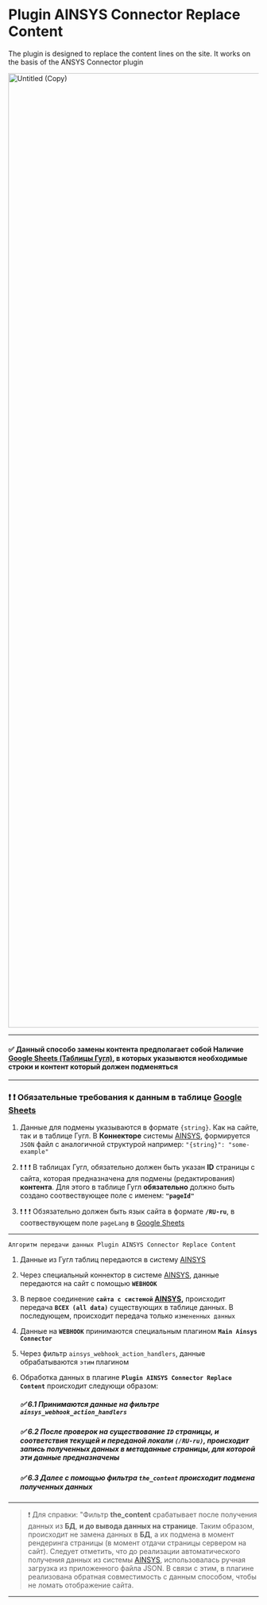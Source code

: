 # Plugin AINSYS Connector Replace Content

The plugin is designed to replace the content lines on the site. It works on the basis of the ANSYS Connector plugin

<img width="1920" alt="Untitled (Copy)" src="https://user-images.githubusercontent.com/109792620/194012411-3f4f21a7-ecc1-4c7c-97a1-203ba29a2691.png">

____

#### :white_check_mark: Данный способо замены контента предполагает собой **Наличие  [Google Sheets (Таблицы Гугл)](https://docs.google.com/spreadsheets)**, в которых указывются необходимые строки и контент который должен подменяться
____

### :exclamation: :exclamation: **Обязательные требования к данным в таблице  [Google Sheets](https://docs.google.com/spreadsheets)**

   1) Данные для подмены указываются в формате `{string}`. Как на сайте, так и в таблице Гугл. В **Коннекторе** системы [AINSYS](https://app.ainsys.com/), формируется `JSON` файл с аналогичной структурой например: `"{string}": "some-example"`

   2) :exclamation: :exclamation: :exclamation: В таблицах Гугл, обязательно должен быть указан **ID** страницы с сайта, которая предназначена для подмены (редактирования) **контента**. Для этого в таблице Гугл **обязательно** должно быть создано соотвествующее поле с именем: **`"pageId"`**

   3) :exclamation: :exclamation: :exclamation: Обзязательно должен быть язык сайта в формате **`/RU-ru`**, в соотвествующем поле `pageLang` в  [Google Sheets](https://docs.google.com/spreadsheets)

____

    Алгоритм передачи данных Plugin AINSYS Connector Replace Content

  1) Данные из Гугл таблиц передаются в систему [AINSYS](https://app.ainsys.com/)
  
  2) Через специальный коннектор в системе [AINSYS](https://app.ainsys.com/), данные передаются на сайт с помощью **`WEBHOOK`**
  
  3) В первое соединение **`сайта с системой` [AINSYS](https://app.ainsys.com/),** происходит передача **`ВСЕХ (all data)`** существующих в таблице данных. В последующем, происходит передача только `измененных данных`
  
  4) Данные на **`WEBHOOK`** принимаются специальным плагином **`Main Ainsys Connector`**
  
  5) Через фильтр `ainsys_webhook_action_handlers`, данные обрабатываются `этим` плагином
  
  6) Обработка данных в плагине **`Plugin AINSYS Connector Replace Content`**  происходит следующи образом:
  
       ##### :white_check_mark: 6.1 Принимаются данные на фильтре `ainsys_webhook_action_handlers`
       ##### :white_check_mark: 6.2 После проверок на существование `ID` страницы, и соответствия текущей и переданой локали `(/RU-ru)`, происходит запись полученных данных в метаданные страницы, для которой эти данные предназначены
       ##### :white_check_mark: 6.3 Далее с помощью фильтра `the_content` происходит подмена полученных данных
       
____

> :exclamation: Для справки: "Фильтр **the_content** срабатывает после получения данных из **БД**, **и до вывода данных на странице**. Таким образом, происходит не замена данных в **БД**, а их подмена в момент рендеринга страницы (в момент отдачи страницы сервером на сайт). Следует отметить, что до реализации автоматического получения данных из системы [AINSYS](https://app.ainsys.com/), использовалась ручная загрузка из приложенного файла JSON. В связи с этим, в плагине реализована обратная совместимость с данным способом, чтобы не ломать отображение сайта.
____
